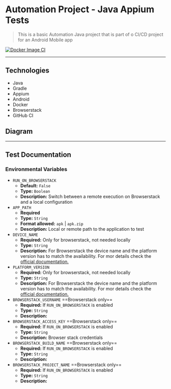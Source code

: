 # Automation Project - Java Appium Tests 

>This is a basic Automation Java project that is part of o CI/CD project for an Android Mobile app

[![Docker Image CI](https://github.com/jayc13/automation-java-appium-android-for-notes/actions/workflows/docker-image.yml/badge.svg?branch=main&event=push)](https://github.com/jayc13/automation-java-appium-android-for-notes/actions/workflows/docker-image.yml)

---
## Technologies

 - Java
 - Gradle
 - Appium
 - Android
 - Docker
 - Browserstack
 - GitHub CI

## Diagram

---

## Test Documentation

### Environmental Variables

 - `RUN_ON_BROWSERSTACK`
    - **Default:** `False`
    - **Type:** `Boolean`
    - **Description:** Switch between a remote execution on Browserstack and a local configuration
 - `APP_PATH`
    - **Required**
    - **Type:** `String`
    - **Format allowed:** `apk` | `apk.zip`
    - **Description:** Local or remote path to the application to test
 - `DEVICE_NAME`
    - **Required:** Only for browserstack, not needed locally
    - **Type:** `String`
    - **Description:** For Browserstack the device name and the platform version has to match the availability. For mor details check the [official documentation.](https://www.browserstack.com/app-automate/capabilities?tag=w3c)
 - `PLATFORM_VERSION`
    - **Required:** Only for browserstack, not needed locally
    - **Type:** `String`
   - **Description:** For Browserstack the device name and the platform version has to match the availability. For mor details check the [official documentation.](https://www.browserstack.com/app-automate/capabilities?tag=w3c)
 - `BROWSERSTACK_USERNAME` ==Browserstack only==
    - **Required:** If `RUN_ON_BROWSERSTACK` is enabled
    - **Type:** `String`
    - **Description:**
 - `BROWSERSTACK_ACCESS_KEY` ==Browserstack only==
    - **Required:** If `RUN_ON_BROWSERSTACK` is enabled
    - **Type:** `String`
    - **Description:** Browser stack credentials
 - `BROWSERSTACK_BUILD_NAME` ==Browserstack only==
    - **Required:** If `RUN_ON_BROWSERSTACK` is enabled
    - **Type:** `String`
    - **Description:**
 - `BROWSERSTACK_PROJECT_NAME` ==Browserstack only==
    - **Required:** If `RUN_ON_BROWSERSTACK` is enabled
    - **Type:** `String`
    - **Description:**
